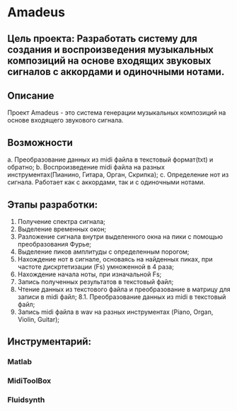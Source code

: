 # Amadeus
## Цель проекта: Разработать систему для создания и воспроизведения музыкальных композиций на основе входящих звуковых сигналов с аккордами и одиночными нотами.
## Описание
Проект Amadeus - это система генерации музыкальных композиций на основе входящего звукового сигнала.
## Возможности
a. Преобразование данных из midi файла в текстовый формат(txt) и обратно;
b. Воспроизведение midi файла на разных инструментах(Пианино, Гитара, Орган, Скрипка);
с. Определение нот из сигнала. Работает как с аккордами, так и с одиночными нотами.
## Этапы разработки:
1. Получение спектра сигнала;
2. Выделение временных окон;
3. Разложение сигнала внутри выделенного окна на пики с помощью преобразования Фурье;
4. Выделение пиков амплитуды с определенным порогом;
5. Нахождение нот в сигнале, основаясь на найденных пиках, при частоте дискртетизации (Fs) умноженной в 4 раза;
6. Нахождение начала ноты, при изначальной Fs;
7. Запись полученных результатов в текстовый файл;
8. Чтение данных из текстового файла и преобразование в матрицу для записи в midi файл;
8.1. Преобразование данных из midi в текстовый файл;
9. Запись midi файла в wav на разных инструментах (Piano, Organ, Violin, Guitar);
## Инструментарий:
### Matlab
### MidiToolBox
### Fluidsynth
